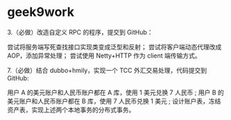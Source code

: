 # geek9work
3.（必做）改造自定义 RPC 的程序，提交到 GitHub：

尝试将服务端写死查找接口实现类变成泛型和反射；
尝试将客户端动态代理改成 AOP，添加异常处理；
尝试使用 Netty+HTTP 作为 client 端传输方式。

7.（必做）结合 dubbo+hmily，实现一个 TCC 外汇交易处理，代码提交到 GitHub:

用户 A 的美元账户和人民币账户都在 A 库，使用 1 美元兑换 7 人民币 ;
用户 B 的美元账户和人民币账户都在 B 库，使用 7 人民币兑换 1 美元 ;
设计账户表，冻结资产表，实现上述两个本地事务的分布式事务。
